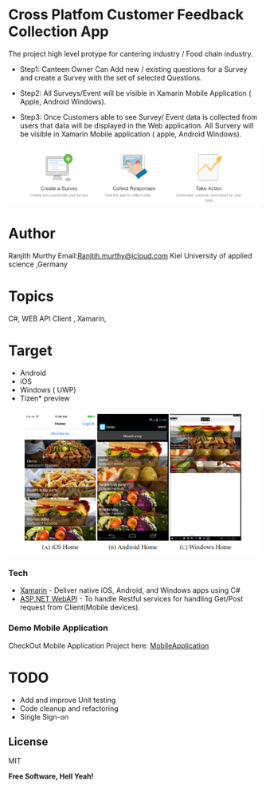 # Cross Platfom Customer Feedback Collection App

The project high level protype for cantering industry / Food chain industry.

* Step1: Canteen Owner Can Add new / existing questions for a Survey and create a Survey with the set of selected Questions.

* Step2: All Surveys/Event will be visible in Xamarin Mobile Application ( Apple, Android Windows).

* Step3: Once Customers able to see Survey/ Event data is collected from users that data will be displayed in the Web application. 
All Survery will be visible in Xamarin Mobile application ( apple, Android Windows).

![alt text](https://github.com/ranjithmurthy/Cantering-Food-services-Website/blob/master/technical.PNG?raw=true)



# Author 
Ranjith Murthy 
Email:Ranjtih.murthy@icloud.com
Kiel University of applied science ,Germany 

# Topics
  C#,  WEB API Client , Xamarin,

# Target 
* Android
* iOS
* Windows ( UWP)
* Tizen* preview 

![alt text](https://github.com/ranjithmurthy/CrossPlatfomfeedbackMobileApp/blob/master/AppHome.PNG?raw=true)

  
### Tech


* [Xamarin] - Deliver native iOS, Android, and Windows apps using C# 
* [ASP.NET WebAPI] - To handle Restful services for handling Get/Post request from Client(Mobile devices).


### Demo Mobile Application
CheckOut Mobile Application Project here: [MobileApplication] 
  
# TODO

  - Add and improve  Unit testing 
  - Code cleanup and refactoring 
  - Single Sign-on 

License
----

MIT


**Free Software, Hell Yeah!**

[//]: # (These are reference links used in the body of this note and get stripped out when the markdown processor does its job. There is no need to format nicely because it shouldn't be seen. Thanks SO - http://stackoverflow.com/questions/4823468/store-comments-in-markdown-syntax)



   [Xamarin]: <https://www.xamarin.com/>
  [ASP.NET WebAPI]: <https://www.asp.net/web-api>
   [MobileApplication]:<https://github.com/ranjithmurthy/CrossPlatfomfeedbackMobileApp/>
 [Canteen feedback Management Website]: http://canteenmanagementfeedback.azurewebsites.net/

   [PlDb]: <https://github.com/joemccann/dillinger/tree/master/plugins/dropbox/README.md>
   [PlGh]: <https://github.com/joemccann/dillinger/tree/master/plugins/github/README.md>
   [PlGd]: <https://github.com/joemccann/dillinger/tree/master/plugins/googledrive/README.md>
   [PlOd]: <https://github.com/joemccann/dillinger/tree/master/plugins/onedrive/README.md>
   [PlMe]: <https://github.com/joemccann/dillinger/tree/master/plugins/medium/README.md>
   [PlGa]: <https://github.com/RahulHP/dillinger/blob/master/plugins/googleanalytics/README.md>
